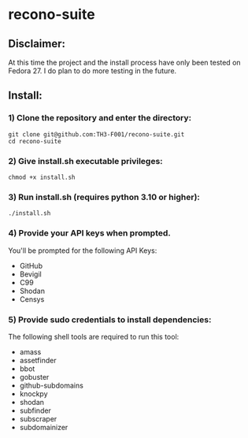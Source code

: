 # recono-suite

## Disclaimer:
At this time the project and the install process have only been tested on Fedora 27. I do plan to do more testing in the future.

## Install:

### 1) Clone the repository and enter the directory:
    git clone git@github.com:TH3-F001/recono-suite.git
    cd recono-suite

### 2) Give install.sh executable privileges:
    chmod +x install.sh

### 3) Run install.sh (requires python 3.10 or higher):
    ./install.sh

### 4) Provide your API keys when prompted.
You'll be prompted for the following API Keys:
- GitHub
- Bevigil
- C99
- Shodan
- Censys

### 5) Provide sudo credentials to install dependencies:
The following shell tools are required to run this tool:
- amass
- assetfinder
- bbot
- gobuster
- github-subdomains
- knockpy
- shodan
- subfinder
- subscraper
- subdomainizer
